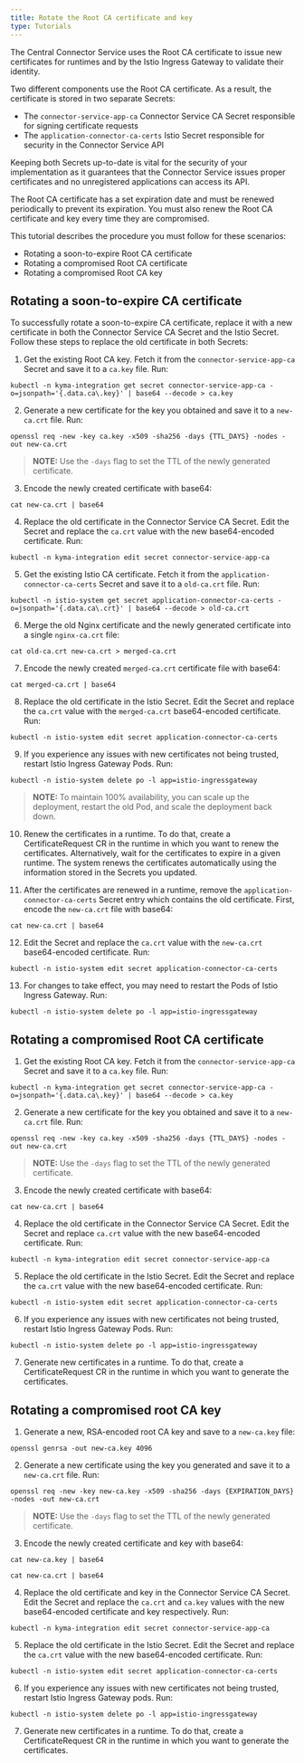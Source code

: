 ```yaml
---
title: Rotate the Root CA certificate and key
type: Tutorials
---
```


The Central Connector Service uses the Root CA certificate to issue new certificates for runtimes and by the Istio Ingress Gateway to validate their identity.

Two different components use the Root CA certificate. As a result, the certificate is stored in two separate Secrets:
  - The `connector-service-app-ca` Connector Service CA Secret responsible for signing certificate requests
  - The `application-connector-ca-certs` Istio Secret responsible for security in the Connector Service API

Keeping both Secrets up-to-date is vital for the security of your implementation as it guarantees that the Connector Service issues proper certificates and no unregistered applications can access its API.

The Root CA certificate has a set expiration date and must be renewed periodically to prevent its expiration. You must also renew the Root CA certificate and key every time they are compromised.

This tutorial describes the procedure you must follow for these scenarios:
  - Rotating a soon-to-expire Root CA certificate
  - Rotating a compromised Root CA certificate
  - Rotating a compromised Root CA key

## Rotating a soon-to-expire CA certificate

To successfully rotate a soon-to-expire CA certificate, replace it with a new certificate in both the Connector Service CA Secret and the Istio Secret. Follow these steps to replace the old certificate in both Secrets:

1. Get the existing Root CA key. Fetch it from the `connector-service-app-ca` Secret and save it to a `ca.key` file. Run:
  ```
  kubectl -n kyma-integration get secret connector-service-app-ca -o=jsonpath='{.data.ca\.key}' | base64 --decode > ca.key
  ```

2. Generate a new certificate for the key you obtained and save it to a `new-ca.crt` file. Run:

  ```
  openssl req -new -key ca.key -x509 -sha256 -days {TTL_DAYS} -nodes -out new-ca.crt
  ```

>**NOTE:** Use the `-days` flag to set the TTL of the newly generated certificate.

3. Encode the newly created certificate with base64:
  ```
  cat new-ca.crt | base64
  ```

4. Replace the old certificate in the Connector Service CA Secret. Edit the Secret and replace the `ca.crt` value with the new base64-encoded certificate. Run:
  ```
  kubectl -n kyma-integration edit secret connector-service-app-ca
  ```

5. Get the existing Istio CA certificate. Fetch it from the `application-connector-ca-certs` Secret and save it to a `old-ca.crt` file. Run:
  ```
  kubectl -n istio-system get secret application-connector-ca-certs -o=jsonpath='{.data.ca\.crt}' | base64 --decode > old-ca.crt
  ```

6. Merge the old Nginx certificate and the newly generated certificate into a single `nginx-ca.crt` file:
  ```
  cat old-ca.crt new-ca.crt > merged-ca.crt
  ```

7. Encode the newly created `merged-ca.crt` certificate file with base64:
  ```
  cat merged-ca.crt | base64
  ```

8. Replace the old certificate in the Istio Secret. Edit the Secret and replace the `ca.crt` value with the `merged-ca.crt` base64-encoded certificate. Run:
  ```
  kubectl -n istio-system edit secret application-connector-ca-certs
  ```

9. If you experience any issues with new certificates not being trusted, restart Istio Ingress Gateway Pods. Run:
  ```
  kubectl -n istio-system delete po -l app=istio-ingressgateway
  ```
> **NOTE:** To maintain 100% availability, you can scale up the deployment, restart the old Pod, and scale the deployment back down.

10. Renew the certificates in a runtime. To do that, create a CertificateRequest CR in the runtime in which you want to renew the certificates. Alternatively, wait for the certificates to expire in a given runtime. The system renews the certificates automatically using the information stored in the Secrets you updated.

11. After the certificates are renewed in a runtime, remove the `application-connector-ca-certs` Secret entry which contains the old certificate. First, encode the `new-ca.crt` file with base64:
  ```
  cat new-ca.crt | base64
  ```

12. Edit the Secret and replace the `ca.crt` value with the `new-ca.crt` base64-encoded certificate. Run:
  ```
  kubectl -n istio-system edit secret application-connector-ca-certs
  ```

13. For changes to take effect, you may need to restart the Pods of Istio Ingress Gateway. Run: 
  ```
  kubectl -n istio-system delete po -l app=istio-ingressgateway
  ```

## Rotating a compromised Root CA certificate

1. Get the existing Root CA key. Fetch it from the `connector-service-app-ca` Secret and save it to a `ca.key` file. Run:
  ```
  kubectl -n kyma-integration get secret connector-service-app-ca -o=jsonpath='{.data.ca\.key}' | base64 --decode > ca.key
  ```

2. Generate a new certificate for the key you obtained and save it to a `new-ca.crt` file. Run:

  ```
  openssl req -new -key ca.key -x509 -sha256 -days {TTL_DAYS} -nodes -out new-ca.crt
  ```

>**NOTE:** Use the `-days` flag to set the TTL of the newly generated certificate.

3. Encode the newly created certificate with base64:
  ```
  cat new-ca.crt | base64
  ```

4. Replace the old certificate in the Connector Service CA Secret. Edit the Secret and replace `ca.crt` value with the new base64-encoded certificate. Run:
  ```
  kubectl -n kyma-integration edit secret connector-service-app-ca
  ```

5. Replace the old certificate in the Istio Secret. Edit the Secret and replace the `ca.crt` value with the new base64-encoded certificate. Run:
  ```
  kubectl -n istio-system edit secret application-connector-ca-certs
  ```

6. If you experience any issues with new certificates not being trusted, restart Istio Ingress Gateway Pods. Run:
  ```
  kubectl -n istio-system delete po -l app=istio-ingressgateway
  ```

7. Generate new certificates in a runtime. To do that, create a CertificateRequest CR in the runtime in which you want to generate the certificates.

## Rotating a compromised root CA key

1. Generate a new, RSA-encoded root CA key and save to a `new-ca.key` file:
  ```
  openssl genrsa -out new-ca.key 4096
  ```

2. Generate a new certificate using the key you generated and save it to a `new-ca.crt` file. Run:

  ```
  openssl req -new -key new-ca.key -x509 -sha256 -days {EXPIRATION_DAYS} -nodes -out new-ca.crt
  ```

>**NOTE:** Use the `-days` flag to set the TTL of the newly generated certificate.

3. Encode the newly created certificate and key with base64:
  ```
  cat new-ca.key | base64
  ```
  ```
  cat new-ca.crt | base64
  ```

4. Replace the old certificate and key in the Connector Service CA Secret. Edit the Secret and replace the `ca.crt` and `ca.key` values with the new base64-encoded certificate and key respectively. Run:
  ```
  kubectl -n kyma-integration edit secret connector-service-app-ca
  ```

5. Replace the old certificate in the Istio Secret. Edit the Secret and replace the `ca.crt` value with the new base64-encoded certificate. Run:
  ```
  kubectl -n istio-system edit secret application-connector-ca-certs
  ```

6. If you experience any issues with new certificates not being trusted, restart Istio Ingress Gateway pods. Run:
  ```
  kubectl -n istio-system delete po -l app=istio-ingressgateway
  ```

7. Generate new certificates in a runtime. To do that, create a CertificateRequest CR in the runtime in which you want to generate the certificates.
